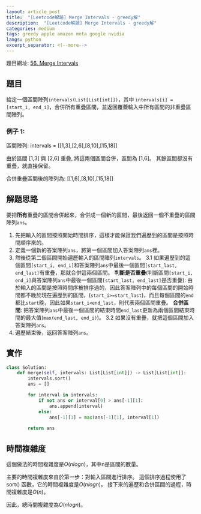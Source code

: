 ```yaml
---
layout: article_post
title:  "[Leetcode解題] Merge Intervals - greedy解"
description:  "[Leetcode解題] Merge Intervals - greedy解"
categories: medium
tags: greedy apple amazon meta google nvidia
langs: python
excerpt_separator: <!--more-->
---
```


題目網址: [56. Merge Intervals](https://leetcode.com/problems/merge-intervals/)

## 題目
給定一個區間陣列`intervals(List[List[int]])`，其中 `intervals[i] = [start_i, end_i]`，合併所有重疊區間，並返回覆蓋輸入中所有區間的非重疊區間陣列。

<!--more-->

### 例子 1:
區間陣列: intervals = [[1,3],[2,6],[8,10],[15,18]]

由於區間 [1,3] 與 [2,6] 重疊, 將這兩個區間合併，區間為 [1,6]。
其餘區間都沒有重疊，就直接保留。

合併重疊區間後的陣列為: [[1,6],[8,10],[15,18]]

## 解題思路
要把**所有**重疊的區間合併起來，合併成一個新的區間，最後返回一個不重疊的區間陣列`ans`。

1. 先把輸入的區間按照開始時間排序，這樣才能保證我們遍歷到的區間是按照時間順序來的。
2. 定義一個新的答案陣列`ans`，將第一個區間加入答案陣列`ans`裡。
3. 然後從第二個區間開始遍歷輸入的區間陣列`intervals`。
    3.1 如果遍歷到的這個區間`[start_i, end_i]`和答案陣列`ans`中最後一個區間`[start_last, end_last]`有重疊，那就合併這兩個區間。
**判斷是否重疊**(判斷區間`[start_i, end_i]`與答案陣列`ans`中最後一個區間`[start_last, end_last]`是否重疊): 由於輸入的區間是按照時間序被排序過的，因此答案陣列中的每個區間的開始時間都不晚於現在遍歷到的區間，(`start_i>=start_last`)，而且每個區間的`end`都比`start`晚，因此如果`start_i<end_last`，則代表兩個區間重疊。
**合併區間**: 把答案陣列`ans`中最後一個區間的結束時間`end_last`更新為兩個區間結束時間的最大值(`max(end_last, end_i)`)。
    3.2 如果沒有重疊，就把這個區間加入答案陣列`ans`。
4. 遍歷結束後，返回答案陣列`ans`。

## 實作
```python
class Solution:
    def merge(self, intervals: List[List[int]]) -> List[List[int]]:
        intervals.sort()
        ans = []

        for interval in intervals:
            if not ans or interval[0] > ans[-1][1]:
                ans.append(interval)
            else:
                ans[-1][1] = max(ans[-1][1], interval[1])
                
        return ans
```
## 時間複雜度

這個做法的時間複雜度是$O(nlogn)$，其中n是區間的數量。

主要的時間複雜度來自於第一步：對輸入區間進行排序。 這個排序過程使用了 sort() 函數，它的時間複雜度是$O(nlogn)$。
接下來的遍歷和合併區間的過程，時間複雜度是$O(n)$。

因此，總時間複雜度為$O(nlogn)$。
